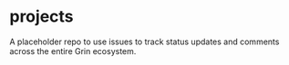 # projects
A placeholder repo to use issues to track status updates and comments across the entire Grin ecosystem.
